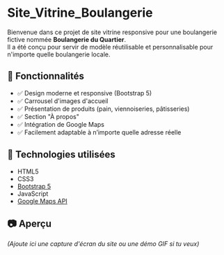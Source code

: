 # Site_Vitrine_Boulangerie
Bienvenue dans ce projet de site vitrine responsive pour une boulangerie fictive nommée **Boulangerie du Quartier**.  
Il a été conçu pour servir de modèle réutilisable et personnalisable pour n'importe quelle boulangerie locale.

## 🚀 Fonctionnalités

- ✅ Design moderne et responsive (Bootstrap 5)
- ✅ Carrousel d'images d'accueil
- ✅ Présentation de produits (pain, viennoiseries, pâtisseries)
- ✅ Section "À propos"
- ✅ Intégration de Google Maps
- ✅ Facilement adaptable à n’importe quelle adresse réelle

## 🧰 Technologies utilisées

- HTML5
- CSS3
- [Bootstrap 5](https://getbootstrap.com/)
- JavaScript
- [Google Maps API](https://developers.google.com/maps)

## 📷 Aperçu

*(Ajoute ici une capture d'écran du site ou une démo GIF si tu veux)*
